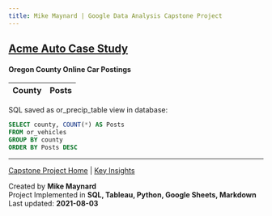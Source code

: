 ```yaml
---
title: Mike Maynard | Google Data Analysis Capstone Project
---
```

## [Acme Auto Case Study](/capstone/)

#### Oregon County Online Car Postings

| County | Posts |
| --- | ---- |


SQL saved as or_precip_table view in database:

```sql
SELECT county, COUNT(*) AS Posts
FROM or_vehicles
GROUP BY county
ORDER BY Posts DESC
```








---
[Capstone Project Home](./) | [Key Insights](insights.html)

Created by **Mike Maynard**<BR>
Project Implemented in **SQL, Tableau, Python, Google Sheets, Markdown**<BR>
Last updated:  **2021-08-03**
